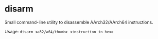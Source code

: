 # disarm

Small command-line utility to disassemble AArch32/AArch64 instructions.

Usage: `disarm <a32/a64/thumb> <instruction in hex>`
